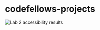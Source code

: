 # codefellows-projects

![Lab 2 accessibility results](https://github.com/evidad/code-201-projects/blob/d5afc1bc927ccaa3ecb5eb27437754af35471e31/Capture.PNG)